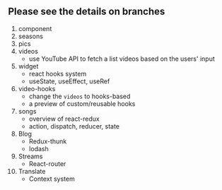## Please see the details on branches

1. component
2. seasons
3. pics
4. videos
   * use YouTube API to fetch a list videos based on the users' input
5. widget
   * react hooks system
   * useState, useEffect, useRef
6. video-hooks
   * change the `videos` to hooks-based
   * a preview of custom/reusable hooks
7. songs
   * overview of react-redux
   * action, dispatch, reducer, state
8. Blog
   * Redux-thunk
   * lodash
9. Streams
   * React-router
10. Translate
    * Context system
